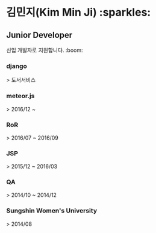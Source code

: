 
<h1>김민지(Kim Min Ji) :sparkles:</h1>
<h2>Junior Developer</h2>
신입 개발자로 지원합니다. :boom:

<h3>django</h3>
> 도서서비스
<h3>meteor.js</h3>
> 2016/12 ~

<h3>RoR</h3>
> 2016/07 ~ 2016/09

<h3>JSP</h3>
> 2015/12 ~ 2016/03

<h3>QA</h3>
> 2014/10 ~ 2014/12

<h3>Sungshin Women's University</h3>
> 2014/08 

